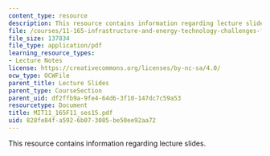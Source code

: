 ```yaml
---
content_type: resource
description: This resource contains information regarding lecture slides.
file: /courses/11-165-infrastructure-and-energy-technology-challenges-fall-2011/828fe84fa5926b073085be50ee92aa72_MIT11_165F11_ses15.pdf
file_size: 137834
file_type: application/pdf
learning_resource_types:
- Lecture Notes
license: https://creativecommons.org/licenses/by-nc-sa/4.0/
ocw_type: OCWFile
parent_title: Lecture Slides
parent_type: CourseSection
parent_uid: df2ffb9a-9fe4-64d6-3f10-147dc7c59a53
resourcetype: Document
title: MIT11_165F11_ses15.pdf
uid: 828fe84f-a592-6b07-3085-be50ee92aa72
---
```

This resource contains information regarding lecture slides.